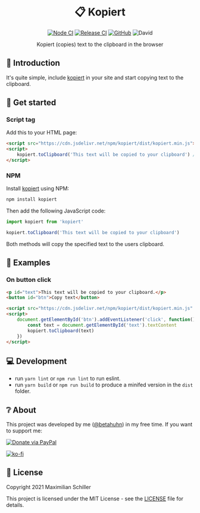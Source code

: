 <div align="center">
  
# 📋 Kopiert

[![Node CI](https://github.com/BetaHuhn/kopiert/workflows/Node%20CI/badge.svg)](https://github.com/BetaHuhn/kopiert/actions?query=workflow%3A%22Node+CI%22) [![Release CI](https://github.com/BetaHuhn/kopiert/workflows/Release%20CI/badge.svg)](https://github.com/BetaHuhn/kopiert/actions?query=workflow%3A%22Release+CI%22) [![GitHub](https://img.shields.io/github/license/mashape/apistatus.svg)](https://github.com/BetaHuhn/kopiert/blob/master/LICENSE) ![David](https://img.shields.io/david/betahuhn/kopiert)

Kopiert (copies) text to the clipboard in the browser

</div>

## 👋 Introduction

It's quite simple, include [kopiert](https://github.com/BetaHuhn/kopiert) in your site and start copying text to the clipboard.

## 🚀 Get started

### Script tag

Add this to your HTML page:

```html
<script src="https://cdn.jsdelivr.net/npm/kopiert/dist/kopiert.min.js"></script>
<script>
    kopiert.toClipboard('This text will be copied to your clipboard') // For example on a button press
</script>
```

### NPM

Install [kopiert](https://github.com/BetaHuhn/kopiert) using NPM:

```sh
npm install kopiert
```

Then add the following JavaScript code:

```javascript
import kopiert from 'kopiert'

kopiert.toClipboard('This text will be copied to your clipboard')
```

Both methods will copy the specified text to the users clipboard.

## 📖 Examples

### On button click

```html
<p id="text">This text will be copied to your clipboard.</p>
<button id="btn">Copy text</button>

<script src="https://cdn.jsdelivr.net/npm/kopiert/dist/kopiert.min.js" ></script>
<script>
    document.getElementById('btn').addEventListener('click', function() {
        const text = document.getElementById('text').textContent
        kopiert.toClipboard(text)
    })
</script>
```

## 💻 Development

- run `yarn lint` or `npm run lint` to run eslint.
- run `yarn build` or `npm run build` to produce a minifed version in the `dist` folder.

## ❔ About

This project was developed by me ([@betahuhn](https://github.com/BetaHuhn)) in my free time. If you want to support me:

[![Donate via PayPal](https://img.shields.io/badge/paypal-donate-009cde.svg)](https://www.paypal.com/cgi-bin/webscr?cmd=_s-xclick&hosted_button_id=394RTSBEEEFEE)

[![ko-fi](https://ko-fi.com/img/githubbutton_sm.svg)](https://ko-fi.com/F1F81S2RK)

## 📄 License

Copyright 2021 Maximilian Schiller

This project is licensed under the MIT License - see the [LICENSE](LICENSE) file for details.
